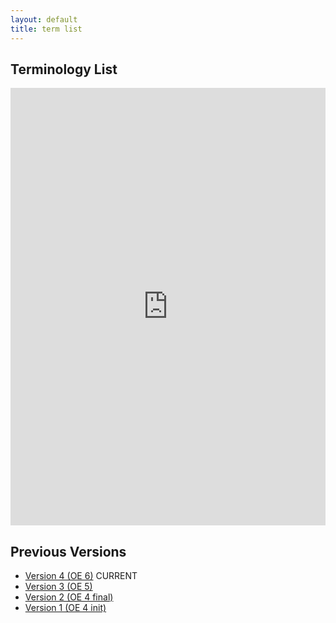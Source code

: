 ```yaml
---
layout: default
title: term list
---
```


## Terminology List

<iframe src="https://docs.google.com/spreadsheets/d/e/2PACX-1vQ5kzSBic0wab9FJ6T_qFM5AMULP0DlxTAsPHMghQ0iFdEk2tWEuITJyW5k02nNhg/pubhtml?widget=true&amp;headers=false" style="width: 100%;height: 700px;border: none;"></iframe>

## Previous Versions

- [Version 4 (OE 6)](files/TermList_v4.xlsx) CURRENT
- [Version 3 (OE 5)](files/TermList_v3.xlsx)
- [Version 2 (OE 4 final)](files/TermList_v2.xlsx)
- [Version 1 (OE 4 init)](files/TermList_v1.xlsx)


